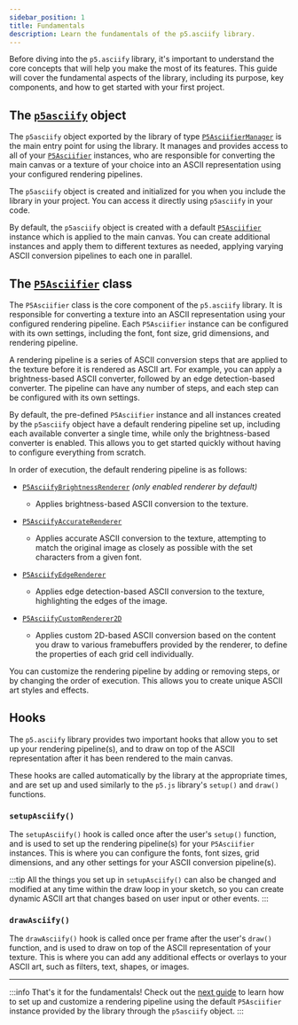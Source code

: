 ```yaml
---
sidebar_position: 1
title: Fundamentals
description: Learn the fundamentals of the p5.asciify library.
---
```


Before diving into the `p5.asciify` library, it's important to understand the core concepts that will help you make the most of its features. This guide will cover the fundamental aspects of the library, including its purpose, key components, and how to get started with your first project.

## The [`p5asciify`](#) object

The `p5asciify` object exported by the library of type [`P5AsciifierManager`](#) is the main entry point for using the library. It manages and provides access to all of your [`P5Asciifier`](#) instances, who are responsible for converting the main canvas or a texture of your choice into an ASCII representation using your configured rendering pipelines.

The `p5asciify` object is created and initialized for you when you include the library in your project. You can access it directly using `p5asciify` in your code.

By default, the `p5asciify` object is created with a default [`P5Asciifier`](#) instance which is applied to the main canvas. You can create additional instances and apply them to different textures as needed, applying varying ASCII conversion pipelines to each one in parallel.

## The [`P5Asciifier`](#) class

The `P5Asciifier` class is the core component of the `p5.asciify` library. It is responsible for converting a texture into an ASCII representation using your configured rendering pipeline. Each `P5Asciifier` instance can be configured with its own settings, including the font, font size, grid dimensions, and rendering pipeline. 

A rendering pipeline is a series of ASCII conversion steps that are applied to the texture before it is rendered as ASCII art. For example, you can apply a brightness-based ASCII converter, followed by an edge detection-based converter. The pipeline can have any number of steps, and each step can be configured with its own settings.

By default, the pre-defined `P5Asciifier` instance and all instances created by the `p5asciify` object have a default rendering pipeline set up, including each available converter a single time, while only the brightness-based converter is enabled. This allows you to get started quickly without having to configure everything from scratch.

In order of execution, the default rendering pipeline is as follows:
- [`P5AsciifyBrightnessRenderer`](#) *(only enabled renderer by default)*
    - Applies brightness-based ASCII conversion to the texture.

- [`P5AsciifyAccurateRenderer`](#)
    - Applies accurate ASCII conversion to the texture, attempting to match the original image as closely as possible with the set characters from a given font.

- [`P5AsciifyEdgeRenderer`](#)
    - Applies edge detection-based ASCII conversion to the texture, highlighting the edges of the image.

- [`P5AsciifyCustomRenderer2D`](#)
    - Applies custom 2D-based ASCII conversion based on the content you draw to various framebuffers provided by the renderer, to define the properties of each grid cell individually.

You can customize the rendering pipeline by adding or removing steps, or by changing the order of execution. This allows you to create unique ASCII art styles and effects.

## Hooks

The `p5.asciify` library provides two important hooks that allow you to set up your rendering pipeline(s), and to draw on top of the ASCII representation after it has been rendered to the main canvas.

These hooks are called automatically by the library at the appropriate times, and are set up and used similarly to the `p5.js` library's `setup()` and `draw()` functions.

### `setupAsciify()`

The `setupAsciify()` hook is called once after the user's `setup()` function, and is used to set up the rendering pipeline(s) for your `P5Asciifier` instances. This is where you can configure the fonts, font sizes, grid dimensions, and any other settings for your ASCII conversion pipeline(s). 

:::tip
All the things you set up in `setupAsciify()` can also be changed and modified at any time within the draw loop in your sketch, so you can create dynamic ASCII art that changes based on user input or other events.
:::


### `drawAsciify()`

The `drawAsciify()` hook is called once per frame after the user's `draw()` function, and is used to draw on top of the ASCII representation of your texture. This is where you can add any additional effects or overlays to your ASCII art, such as filters, text, shapes, or images.

<hr />

:::info
That's it for the fundamentals! Check out the [next guide](./setup-and-customization.md) to learn how to set up and customize a rendering pipeline using the default `P5Asciifier` instance provided by the library through the `p5asciify` object.
:::